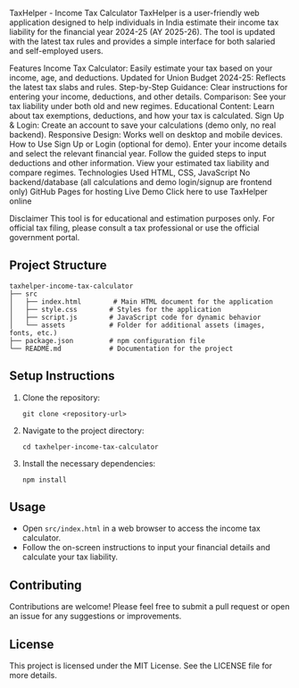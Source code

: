 TaxHelper - Income Tax Calculator
TaxHelper is a user-friendly web application designed to help individuals in India estimate their income tax liability for the financial year 2024-25 (AY 2025-26). The tool is updated with the latest tax rules and provides a simple interface for both salaried and self-employed users.

Features
Income Tax Calculator: Easily estimate your tax based on your income, age, and deductions.
Updated for Union Budget 2024-25: Reflects the latest tax slabs and rules.
Step-by-Step Guidance: Clear instructions for entering your income, deductions, and other details.
Comparison: See your tax liability under both old and new regimes.
Educational Content: Learn about tax exemptions, deductions, and how your tax is calculated.
Sign Up & Login: Create an account to save your calculations (demo only, no real backend).
Responsive Design: Works well on desktop and mobile devices.
How to Use
Sign Up or Login (optional for demo).
Enter your income details and select the relevant financial year.
Follow the guided steps to input deductions and other information.
View your estimated tax liability and compare regimes.
Technologies Used
HTML, CSS, JavaScript
No backend/database (all calculations and demo login/signup are frontend only)
GitHub Pages for hosting
Live Demo
Click here to use TaxHelper online

Disclaimer
This tool is for educational and estimation purposes only. For official tax filing, please consult a tax professional or use the official government portal.

## Project Structure
```
taxhelper-income-tax-calculator
├── src
│   ├── index.html        # Main HTML document for the application
│   ├── style.css        # Styles for the application
│   ├── script.js        # JavaScript code for dynamic behavior
│   └── assets           # Folder for additional assets (images, fonts, etc.)
├── package.json         # npm configuration file
└── README.md            # Documentation for the project
```

## Setup Instructions
1. Clone the repository:
   ```
   git clone <repository-url>
   ```
2. Navigate to the project directory:
   ```
   cd taxhelper-income-tax-calculator
   ```
3. Install the necessary dependencies:
   ```
   npm install
   ```

## Usage
- Open `src/index.html` in a web browser to access the income tax calculator.
- Follow the on-screen instructions to input your financial details and calculate your tax liability.

## Contributing
Contributions are welcome! Please feel free to submit a pull request or open an issue for any suggestions or improvements.

## License
This project is licensed under the MIT License. See the LICENSE file for more details.
